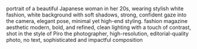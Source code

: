 portrait of a beautiful Japanese woman in her 20s, wearing stylish white fashion, white background with soft shadows, strong, confident gaze into the camera, 
elegant pose, minimal yet high-end styling. fashion magazine aesthetic modern, bold, and refined, clean lighting with a touch of contrast, shot in the style of Piro the photographer, 
high-resolution, editorial-quality photo, no text, sophisticated and impactful composition
